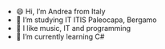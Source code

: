 - 😄 Hi, I’m Andrea from Italy
- 🏫 I’m studying IT ITIS Paleocapa, Bergamo
- 🧢 I like music, IT and programming
- 🌱 I’m currently learning C# 
